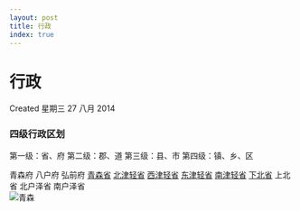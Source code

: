 ```yaml
---
layout: post
title: 行政
index: true
---
```


# 行政
Created 星期三 27 八月 2014

### 四级行政区划
第一级：省、府
第二级：郡、道
第三级：县、市
第四级：镇、乡、区

青森府
八户府
弘前府
[青森省](../行政/青森省)
[北津轻省](../行政/北津轻省)
[西津轻省](../行政/西津轻省)
[东津轻省](../行政/东津轻省)
[南津轻省](../行政/南津轻省)
[下北省](../行政/下北省)
上北省
北户泽省
南户泽省
<br/>
![青森](../maps/青森.png)
